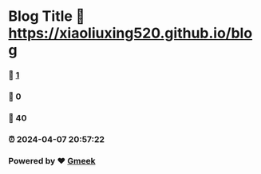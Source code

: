 # Blog Title :link: https://xiaoliuxing520.github.io/blog 
### :page_facing_up: [1](https://xiaoliuxing520.github.io/blog/tag.html) 
### :speech_balloon: 0 
### :hibiscus: 40 
### :alarm_clock: 2024-04-07 20:57:22 
### Powered by :heart: [Gmeek](https://github.com/Meekdai/Gmeek)
